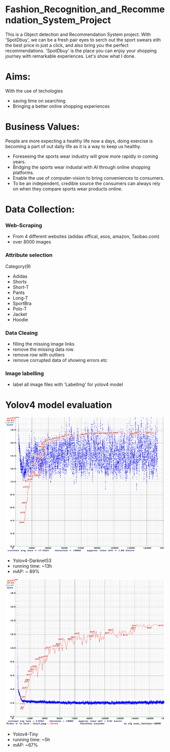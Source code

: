 # Fashion_Recognition_and_Recommendation_System_Project

This is a Object detection and Recommendation System project. With 'SpotDbuy', we can be a fresh pair eyes to serch out the sport swears eith the best price in just a click, and also bring you the perfect recommendations. 'SpotDbuy' is the place you can enjoy your shopping journey with remarkable experiences. Let's show what I done.

# Aims:
With the use of techologies
  - saving time on searching
  - Bringing a better online shopping experiences 

# Business Values:
People are more expecting a healthy life now a days, doing exercise is becoming a part of out daily life as it is a way to keep us healthy.
  -  Foreseeing the sports wear industry will grow more rapidly in coming years.
  -  Bridging the sports wear industal with AI through online shopping platforms.
  - Enable the use of computer-vision to bring conveniences to consumers.
  - To be an independent, credible source the consumers can always rely on when they compare sports wear products online.

# Data Collection:
### Web-Scraping
  -  From 4 different websites (adidas offical, asos, amazon, Taobao.com)
  - over 8000 images

### Attribute selection
Category(9) 
  - Adidas 
  - Shorts
  - Short-T  
  - Pants
  - Long-T   
  - SportBra
  - Polo-T   
  - Jacket
  - Hoodie

### Data Cleaing
  - filling the missing image links
  - remove the missing data row
  - remove row with outliers
  - remove corrupted data of showing errors etc

### Image labelling
  - label all image files with 'LabelImg' for yolov4 model

# Yolov4 model evaluation
![yolov4img](https://github.com/cpuikin/Fashion_Recognition_and_Recommendation_System_Project/blob/main/image/Screenshot%202021-01-08%20at%2014.01.02.png)

- Yolov4-Darknet53
- running time: ~13h
- mAP: ~ 89%

![yolov4img](https://github.com/cpuikin/Fashion_Recognition_and_Recommendation_System_Project/blob/main/image/Screenshot%202021-01-08%20at%2014.01.18.png)

- Yolov4-Tiny
- running time: ~5h
- mAP: ~67%

